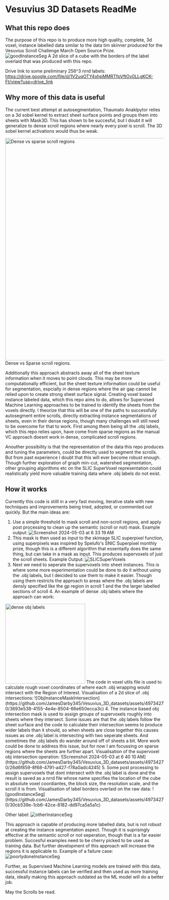 # Vesuvius 3D Datasets ReadMe

## What this repo does
The purpose of this repo is to produce more high quality, complete, 3d voxel, instance labelled data similar to the data tim skinner produced for the Vesuvius Scroll Challenge March Open Source Prize.  
![goodInstanceSeg](https://github.com/JamesDarby345/Vesuvius_3D_datasets/assets/49734270/30cb539e-1cb6-42ce-8182-dd97ca5a5a1c)
A 2d slice of a cube with the borders of the label overlaid that was produced with this repo.

Drive link to some preliminary 256^3 nrrd labels: https://drive.google.com/file/d/1V2uqOTY4xhpMMRTfpVftOv0LLgKCK-Ft/view?usp=drive_link

## Why more of this data is useful
The current best attempt at autosegmentation, Thaumato Anaklpytor relies on a 3d sobel kernel to extract sheet surface points and groups them into sheets with Mask3D. This has shown to be succesful, but I doubt it will generalize to dense scroll regions where nearly every pixel is scroll. The 3D sobel kernel activations would thus be weak.

<img width="707" alt="Dense vs sparse scroll regions" src="https://github.com/JamesDarby345/Vesuvius_3D_datasets/assets/49734270/04f9338d-99b5-4b0e-9a96-a5da4ff49b52">
Dense vs Sparse scroll regions.

Additionally this approach abstracts away all of the sheet texture information when it moves to point clouds. This may be more computationally efficient, but the sheet texture information could be useful for segmentation, espcially in dense regions where the air gap cannot be relied upon to create strong sheet surface signal. Creating voxel based instance labeled data, which this repo aims to do, allows for Supervised Machine Learning approaches to be trained to identify the sheets from the voxels directly. I theorize that this will be one of the paths to successfully autosegment entire scrolls, directly extracting instance segmentations of sheets, even in their dense regions, though many challenges will still need to be overcome for that to work. First among them being all the .obj labels, which this repo relies upon, have come from sparse regions as the manual VC approach doesnt work in dense, complicated scroll regions. 

Anouther possibility is that the representation of the data this repo produces and tuning the parameters, could be directly used to segment the scrolls. But from past experience I doubt that this will ever become robust enough. Though further exploration of graph min-cut, watershed segmentation, other grouping algorithms etc on the SLIC SuperVoxel representation could realistically yield more valuable training data where .obj labels do not exist. 

## How it works 
Currently this code is stilll in a very fast moving, iterative state with new techniques and improvements being tried, adopted, or commented out quickly. But the main ideas are:

1. Use a simple threshold to mask scroll and non-scroll regions, and apply post processing to clean up the semantic (scroll or not) mask. Example output:
![Screenshot 2024-05-03 at 6 33 19 AM](https://github.com/JamesDarby345/Vesuvius_3D_datasets/assets/49734270/45d0a579-1976-4ebf-85a3-6625f564d203)
2. This mask is then used as input to the skimage SLIC superpixel function, using superpixels was inspired by Spelufo's SNIC Superpixel monthly prize, though this is a different algorithm that essentailly does the same thing, but can take in a mask as input. This produces supervoxels of just the scroll sheets. Example Output:
![SLICSuperVoxels](https://github.com/JamesDarby345/Vesuvius_3D_datasets/assets/49734270/a4a90256-798c-4bd5-8a48-0d1862716c29)
3. Next we need to seperate the supervoxels into sheet instances. This is where some more experimentation could be done to do it without using the .obj labels, but I deicided to use them to make it easier. Though using them restricts the approach to areas where the .obj labels are densly specified like the gp region in scroll 1 and the the larger labelled sections of scroll 4. An example of dense .obj labels where the approach can work: 
<img width="254" alt="dense obj labels" src="https://github.com/JamesDarby345/Vesuvius_3D_datasets/assets/49734270/f0b982a2-dca6-4f12-ac8c-0ffa06e47ef2">
The code in voxel utils file is used to calculate rough voxel coordinates of where each .obj wrapping would intersect with the Region of Interest. Visualisation of a 2d slice of .obj intersections:
![ObjInstanceMaskIntersection](https://github.com/JamesDarby345/Vesuvius_3D_datasets/assets/49734270/3693e538-4155-4e4e-8504-66e650ecca3c)
4. The instance based obj intersection mask is used to assign groups of supervoxels roughly into sheets where they intersect. Some issues are that the .obj labels follow the sheet surface and the code to calculate their intersection seems to produce wider labels than it should, so when sheets are close together this causes issues as one .obj label is intersecting with two seperate sheets. And sometimes the .obj labels do wander around off of sheets a bit. More work could be done to address this issue, but for now I am focussing on sparse regions where the sheets are further apart. Visualisation of the supervoxel obj intersection operation:
![Screenshot 2024-05-03 at 6 40 10 AM](https://github.com/JamesDarby345/Vesuvius_3D_datasets/assets/49734270/26d6f859-8f68-4791-a427-f78a0adc4245)
5. Some post processing to assign supervoxels that dont intersect with the .obj label is done and the result is saved as a nrrd file whose name specifies the location of the cube in absolute voxel coordiantes, the block size, the resolution scale, and the scroll it is from. Visualisation of label borders overlaid on the raw data: 
![goodInstanceSeg](https://github.com/JamesDarby345/Vesuvius_3D_datasets/assets/49734270/30cb539e-1cb6-42ce-8182-dd97ca5a5a1c)

Other label:
![otherInstanceSeg](https://github.com/JamesDarby345/Vesuvius_3D_datasets/assets/49734270/e8fbaa11-c852-44f9-8bf6-605ad1d4c99a)

This approach is capable of producing more labelled data, but is not robust at creating the instance segmentation aspect. Though it is suprisingly effective at the semantic scroll or not seperation, though that is a far easier problem. Succesful examples need to be cherry picked to be used as training data. But further development of this approach will increase the regions it is applicable to. Example of a failure case: 
![poorlydoneInstanceSeg](https://github.com/JamesDarby345/Vesuvius_3D_datasets/assets/49734270/ccc349b5-aa0d-4bbb-b71c-5063cb031df6)

Further, as Supervised Machine Learning models are trained with this data, successful instance labels can be verified and then used as more training data, ideally making this approach outdated as the ML model will do a better job. 

May the Scrolls be read.

